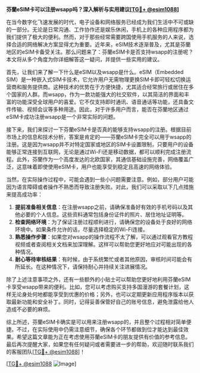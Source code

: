 **芬蘭eSIM卡可以注册wsapp吗？深入解析与实用建议[[TG💪+ @esim1088](https://t.me/s/esim1088)]**

在当今数字化飞速发展的时代，电子设备和网络服务已经成为我们生活中不可或缺的一部分。无论是日常沟通、工作协作还是娱乐休闲，手机上的各种应用程序都为我们提供了极大的便利。然而，对于那些经常需要跨国使用手机服务的人来说，选择合适的网络解决方案显得尤为重要。近年来，eSIM技术逐渐普及，尤其是芬蘭地区的eSIM卡备受关注。那么问题来了：芬蘭eSIM卡是否支持wsapp的注册呢？本文将从多个角度为你详细解答这一疑问，并提供一些实用的建议。

首先，让我们来了解一下什么是eSIM以及wsapp是什么。eSIM（Embedded SIM）是一种嵌入式SIM卡技术，它允许用户无需物理更换SIM卡即可轻松切换运营商和服务提供商。这种技术的优势在于方便快捷，尤其适合经常旅行或居住在多个国家的人群。而wsapp，作为一款功能强大的社交软件，以其简洁的界面和丰富的功能深受全球用户的喜爱。它不仅支持即时通讯、语音通话等功能，还具备文件传输、视频会议等多种用途。因此，对于许多用户而言，能否在芬蘭地区通过eSIM卡成功注册wsapp是一个非常实际的问题。

接下来，我们来探讨一下芬蘭eSIM卡是否真的能够支持wsapp的注册。根据目前市场上的信息和技术分析，答案是肯定的——芬蘭eSIM卡完全可以用于wsapp的注册。这是因为wsapp并不对特定国家或地区的SIM卡设置限制，只要用户的设备能够正常连接到互联网，无论是通过Wi-Fi还是移动数据，都可以顺利完成注册流程。此外，芬蘭作为一个高度发达的北欧国家，其通信基础设施完善，网络覆盖广泛，这意味着即使使用eSIM卡，用户也能享受到稳定且高速的网络体验。

当然，在实际操作过程中，可能会遇到一些小问题需要注意。例如，部分用户可能因为语言障碍或者操作不熟悉而导致注册失败。对此，我们可以采取以下几点措施来提高成功率：

1. **提前准备相关信息**：在注册wsapp之前，请确保准备好有效的手机号码以及其他必要的个人信息。这些资料通常包括身份证件的照片、居住地址证明等。
2. **检查网络环境**：为了保证注册过程顺利进行，请确保您的设备处于良好的网络环境中。如果条件允许的话，尽量选择稳定的Wi-Fi连接。
3. **熟悉操作步骤**：如果您对wsapp的操作流程不太了解，可以通过观看官方教程视频或者查阅相关文档来加深理解。这样可以帮助您更好地应对可能出现的各种情况。
4. **耐心等待审核结果**：有时候，由于系统繁忙或者其他原因，审核时间可能会有所延长。在这种情况下，请保持耐心并持续关注进展情况。

除了上述注意事项之外，还有一些额外的小贴士可以帮助您更好地利用芬蘭eSIM卡享受wsapp带来的便利。比如，您可以考虑购买支持多国漫游的套餐计划，这样无论身处何地都能享受到优惠的价格；另外，也可以定期更新应用程序版本以获取最新功能和安全补丁。同时，记得妥善保管好自己的账号信息，避免泄露给他人造成不必要的麻烦。

综上所述，芬蘭eSIM卡确实是可以用来注册wsapp的，并且整个过程相对简单便捷。不过，在实际使用中仍需注意细节，确保各个环节都做到位才能达到最佳效果。希望这篇文章能为正在考虑使用芬蘭eSIM卡的朋友提供有价值的参考信息。最后再次提醒大家，如果您有任何疑问或者需要进一步的帮助，欢迎随时联系我们的客服团队[[TG💪+ @esim1088](https://t.me/s/esim1088)]！

[[TG💪+ @esim1088](https://t.me/s/esim1088) ![Image](https://i.postimg.cc/4NQfJmqS/Snipaste-2025-05-13-00-14-12.png)]